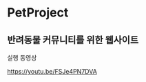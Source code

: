 # PetProject

반려동물 커뮤니티를 위한 웹사이트
---------------------------------
실행 동영상

https://youtu.be/FSJe4PN7DVA
